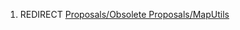 1.  REDIRECT [Proposals/Obsolete
    Proposals/MapUtils](Proposals/Obsolete_Proposals/MapUtils "wikilink")